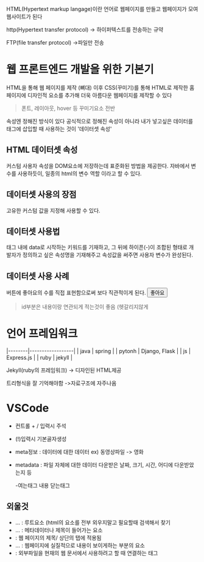HTML(Hypertext markup langage)이란 언어로 웹페이지를 만들고 웹페이지가 모여 웹사이트가 된다

http(Hypertext transfer protocol) -> 하이퍼텍스트를 전송하는 규약

FTP(file transfer protocol) ->파일만 전송

# 웹 프론트엔드 개발을 위한 기본기

HTML을 통해 웹 페이지를 제작 (뼈대)
이후 CSS(꾸미기)를 통해 HTML로 제작한 홈페이지에 디자인적 요소를 추가해 더욱 아름다운 웹페이지를 제작할 수 있다
> 폰트, 레이아웃, hover 등 꾸미기요소 전반

속성엔 정해진 방식이 있다
공식적으로 정해진 속성이 아니라 내가 넣고싶은 데이터를 태그에 삽입할 때 사용하는 것이 '데이터셋 속성'

## HTML 데이터셋 속성
커스텀 사용자 속성을 DOM요소에 저장하는데 표준화된 방법을 제공한다.
자바에서 변수를 사용하듯이, 일종의 html의 변수 역할 이라고 할 수 있다.

## 데이터셋 사용의 장점
고유한 커스텀 값을 지정해 사용할 수 있다.

## 데이터셋 사용법
태그 내에 data로 시작하는 키워드를 기재하고, 그 뒤에 하이픈(-)이 조합된 형태로 개발자가 정의하고 싶은 속성명을 기재해주고 속성값을 써주면 사용자 변수가 완성된다.

## 데이터셋 사용 사례
버튼에 좋아요의 수를 직접 표현함으로써 보다 직관적이게 된다.
<button data-id="341">좋아요</button>
>id부분은 내용이랑 연관되게 적는것이 좋음 (헷갈리지않게

# 언어      프레임워크
 |--------|------------------|
 | java   | spring           |
 | pytonh | Django, Flask    |
 | js     | Express.js       |
 | ruby   | jekyll           |

Jekyll(ruby의 프레임워크) -> 디자인된 HTML제공

트리형식을 잘 기억해야함 ->자료구조에 자주나옴

# VSCode

- 컨트롤 + / 입력시 주석
<!-- 주석(comment) : 브라우저에서 출력이 되지 않는 설명 문장 -->
<!-- 보통 코드에 대한 설명을 할 때 사용
 영역 안에 있으면 전부 주석으로 간주 -->

- (!)입력시 기본골자생성

<!DOCTYPE html> 
<!-- doctype : 문서의 타입을 선언하는 코드, 
 대소문자 구분할 필요 없음 -->
<html lang="en">
    <!-- html에서 최상위 태그(root태그) -->
<head>
    <!-- root태그의 자식태그
     현재 html 웹 페이지의 정보를 포함(meta데이터) 
     meta정보란 웹페이지에 대한 정보가 담긴것-->

 - meta정보 : 데이터에 대한 데이터
   ex) 동영상파일 -> 영화

- metadata : 파일 자체에 대한 데이터
  다운받은 날짜, 크기, 시간, 어디에 다운받았는지 등
    <meta charset="UTF-8">  <!-- UTF -> 컴퓨터내에서 글을 인코딩하는것  -->
    <meta name="viewport" content="width=device-width, initial<!-- 초기 -->-scale=1.0 <!-- 100% -->">
    <title>Document</title> <!-- HTML 페이지의 제목, 브라우저 상단의 웹페이지 탭에 제목으로 노출 -->
    -여는태그 내용   닫는태그
</head> 

<body> <!-- HTML문서에서 실질적으로 보이는 영역을 정의하는 구간 (이미지, 글. 링크, 테이블, 동영상 등 -->
    <!-- 주소창 아래 전부 body 영역
 띄워쓰기와 줄바꿈 전부 명령어 필요 -->
</body>
</html>

## 외울것
- <HTML> ... </HTML>: 루트요소 (html의 요소를 전부 외우지말고 필요할때 검색해서 찾기
- <head> ... </head>: 메타데이터나 제목이 들어가는 요소
- <title> ... </title>: 웹 페이지의 제목/ 상단의 탭에 적용됨
- <body> ... </body>: 웹페이지에 실질적으로 내용이 보이게하는 부분의 요소
- <link> : 외부파일을 현재의 웹 문서에서 사용하려고 할 때 연결하는 태그


